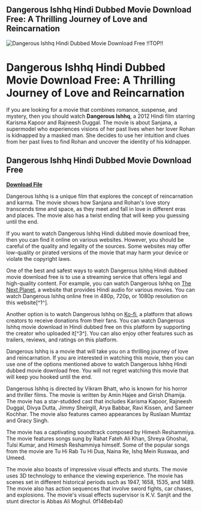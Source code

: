 ## Dangerous Ishhq Hindi Dubbed Movie Download Free: A Thrilling Journey of Love and Reincarnation

 
![Dangerous Ishhq Hindi Dubbed Movie Download Free !!TOP!!](https://111.90.159.132/wp-content/uploads/2021/05/o3ruZTYa3VvjcIs5JAe0kWsmtU5.jpg)

 
# Dangerous Ishhq Hindi Dubbed Movie Download Free: A Thrilling Journey of Love and Reincarnation
  
If you are looking for a movie that combines romance, suspense, and mystery, then you should watch **Dangerous Ishhq**, a 2012 Hindi film starring Karisma Kapoor and Rajneesh Duggal. The movie is about Sanjana, a supermodel who experiences visions of her past lives when her lover Rohan is kidnapped by a masked man. She decides to use her intuition and clues from her past lives to find Rohan and uncover the identity of his kidnapper.
 
## Dangerous Ishhq Hindi Dubbed Movie Download Free


[**Download File**](https://www.google.com/url?q=https%3A%2F%2Furllio.com%2F2tM56G&sa=D&sntz=1&usg=AOvVaw1IAQBIl2YLqWBPKaSa0Xdi)

  
Dangerous Ishhq is a unique film that explores the concept of reincarnation and karma. The movie shows how Sanjana and Rohan's love story transcends time and space, as they meet and fall in love in different eras and places. The movie also has a twist ending that will keep you guessing until the end.
  
If you want to watch Dangerous Ishhq Hindi dubbed movie download free, then you can find it online on various websites. However, you should be careful of the quality and legality of the sources. Some websites may offer low-quality or pirated versions of the movie that may harm your device or violate the copyright laws.
  
One of the best and safest ways to watch Dangerous Ishhq Hindi dubbed movie download free is to use a streaming service that offers legal and high-quality content. For example, you can watch Dangerous Ishhq on [The Next Planet](https://www.thenextplanet.online/movie/104/dangerous-ishhq/), a website that provides Hindi audio for various movies. You can watch Dangerous Ishhq online free in 480p, 720p, or 1080p resolution on this website[^1^].
  
Another option is to watch Dangerous Ishhq on [Ko-fi](https://ko-fi.com/post/Dangerous-Ishhq-Movie-Download-In-Hindi-Dubbed-Fre-J3J7CPHW4), a platform that allows creators to receive donations from their fans. You can watch Dangerous Ishhq movie download in Hindi dubbed free on this platform by supporting the creator who uploaded it[^3^]. You can also enjoy other features such as trailers, reviews, and ratings on this platform.
  
Dangerous Ishhq is a movie that will take you on a thrilling journey of love and reincarnation. If you are interested in watching this movie, then you can use one of the options mentioned above to watch Dangerous Ishhq Hindi dubbed movie download free. You will not regret watching this movie that will keep you hooked until the end.
  
Dangerous Ishhq is directed by Vikram Bhatt, who is known for his horror and thriller films. The movie is written by Amin Hajee and Girish Dhamija. The movie has a star-studded cast that includes Karisma Kapoor, Rajneesh Duggal, Divya Dutta, Jimmy Sheirgill, Arya Babbar, Ravi Kissen, and Sameer Kochhar. The movie also features cameo appearances by Ruslaan Mumtaz and Gracy Singh.
  
The movie has a captivating soundtrack composed by Himesh Reshammiya. The movie features songs sung by Rahat Fateh Ali Khan, Shreya Ghoshal, Tulsi Kumar, and Himesh Reshammiya himself. Some of the popular songs from the movie are Tu Hi Rab Tu Hi Dua, Naina Re, Ishq Mein Ruswaa, and Umeed.
  
The movie also boasts of impressive visual effects and stunts. The movie uses 3D technology to enhance the viewing experience. The movie has scenes set in different historical periods such as 1947, 1658, 1535, and 1489. The movie also has action sequences that involve sword fights, car chases, and explosions. The movie's visual effects supervisor is K.V. Sanjit and the stunt director is Abbas Ali Moghul.
 0f148eb4a0
